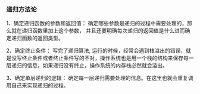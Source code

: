 ### 递归方法论

1、确定递归函数的参数和返回值：
确定哪些参数是递归的过程中需要处理的，那么就在递归函数里加上这个参数， 并且还要明确每次递归的返回值是什么进而确定递归函数的返回类型。

2、确定终止条件：
写完了递归算法, 运行的时候，经常会遇到栈溢出的错误，就是没写终止条件或者终止条件写的不对，操作系统也是用一个栈的结构来保存每一层递归的信息，如果递归没有终止，操作系统的内存栈必然就会溢出。

3、确定单层递归的逻辑：
确定每一层递归需要处理的信息。在这里也就会重复调用自己来实现递归的过程。